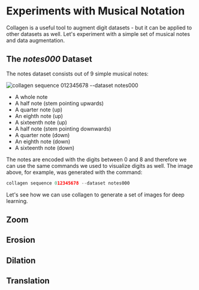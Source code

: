 # Experiments with Musical Notation

Collagen is a useful tool to augment digit datasets - but it can be
applied to other datasets as well. Let's experiment with a simple set
of musical notes and data augmentation.


## The *notes000* Dataset

The notes dataset consists out of 9 simple musical notes:

![collagen sequence 012345678 --dataset notes000](img/sequence.012345678.notes000.000.png "collagen sequence 012345678 --dataset notes000")

  - A whole note
  - A half note (stem pointing upwards)
  - A quarter note (up)
  - An eighth note (up)
  - A sixteenth note (up)
  - A half note (stem pointing downwards)
  - A quarter note (down)
  - An eighth note (down)
  - A sixteenth note (down)

The notes are encoded with the digits between 0 and 8 and therefore we
can use the same commands we used to visualize digits as well.  The
image above, for example, was generated with the command:

```python
collagen sequence 012345678 --dataset notes000
```

Let's see how we can use collagen to generate a set of images for deep
learning.

## Zoom

## Erosion

## Dilation

## Translation


